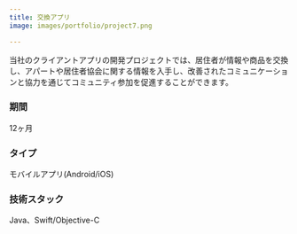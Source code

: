 ```yaml
---
title: 交換アプリ
image: images/portfolio/project7.png

---
```

当社のクライアントアプリの開発プロジェクトでは、居住者が情報や商品を交換し、アパートや居住者協会に関する情報を入手し、改善されたコミュニケーションと協力を通じてコミュニティ参加を促進することができます。

### 期間
12ヶ月

### タイプ
モバイルアプリ(Android/iOS)

### 技術スタック
Java、Swift/Objective-C
